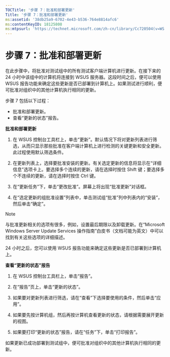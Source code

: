 ```yaml
---
TOCTitle: '步骤 7：批准和部署更新'
Title: '步骤 7：批准和部署更新'
ms:assetid: '38db25a9-6702-4e43-b536-764e8814afc6'
ms:contentKeyID: 18125808
ms:mtpsurl: 'https://technet.microsoft.com/zh-cn/library/Cc720504(v=WS.10)'
---
```


步骤 7：批准和部署更新
======================

在此步骤中，将批准对测试组中的所有测试客户端计算机进行更新。在接下来的 24 小时中该组中的计算机将连接到 WSUS 服务器。这段时间之后，便可以使用 WSUS 报告功能来确定这些更新是否已部署到计算机上。如果测试进行顺利，便可批准对组织中的其他计算机执行相同的更新。

步骤 7 包括以下过程：

-   批准和部署更新。
-   查看“更新的状态”报告。

**批准和部署更新**
1.  在 WSUS 控制台工具栏上，单击“更新”。默认情况下将对更新列表进行筛选，从而只显示那些批准在客户端计算机上进行检测的关键更新和安全更新。此过程使用默认筛选条件。

2.  在更新列表上，选择要批准安装的更新。有关选定更新的信息将显示在“详细信息”选项卡上。要选择多个连续的更新，请在选择时按住 Shift 键；要选择多个不连续的更新，请在选择时按住 Ctrl 键。

3.  在“更新任务”下，单击“更改批准”。屏幕上将出现“批准更新”对话框。

4.  在“选定更新的组批准设置”列表中，单击测试组“批准”列中列表内的“安装”，然后单击“确定”。

> [!Note]  
> 与批准更新相关的选项有很多，例如，设置最后期限以及卸载更新。在“Microsoft Windows Server Update Services 操作指南”白皮书（文档可能为英文）中可以找到有关这些选项的详细描述。 

24 小时之后，您可以使用 WSUS 报告功能来确定这些更新是否已部署到计算机上。

**查看“更新的状态”报告**
1.  在 WSUS 控制台工具栏上，单击“报告”。

2.  在“报告”页上，单击“更新的状态”。

3.  如果要对更新列表进行筛选，请在“查看”下选择要使用的条件，然后单击“应用”。

4.  如果要先按计算机组，然后再按计算机查看更新的状态，请根据需要展开更新的视图。

5.  如果要打印“更新的状态”报告，请在“任务”下，单击“打印报告”。

如果更新已成功部署到测试组中，便可批准对组织中的其他计算机执行相同的更新。
